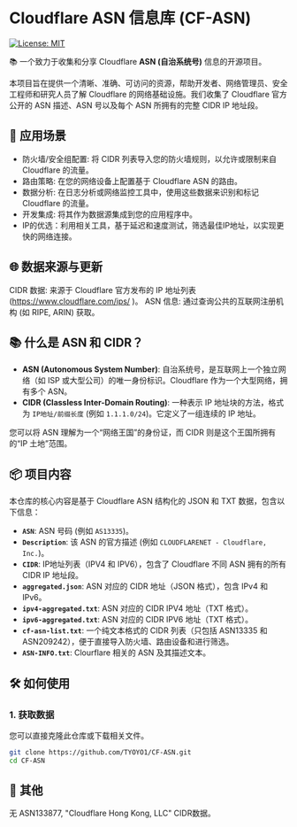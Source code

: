 # Cloudflare ASN 信息库 (CF-ASN)

[![License: MIT](https://img.shields.io/badge/License-MIT-yellow.svg)](https://opensource.org/licenses/MIT)

📚 一个致力于收集和分享 Cloudflare **ASN (自治系统号)** 信息的开源项目。

本项目旨在提供一个清晰、准确、可访问的资源，帮助开发者、网络管理员、安全工程师和研究人员了解 Cloudflare 的网络基础设施。我们收集了 Cloudflare 官方公开的 ASN 描述、ASN 号以及每个 ASN 所拥有的完整 CIDR IP 地址段。

## 🤝 应用场景
* 防火墙/安全组配置: 将 CIDR 列表导入您的防火墙规则，以允许或限制来自 Cloudflare 的流量。
* 路由策略: 在您的网络设备上配置基于 Cloudflare ASN 的路由。
* 数据分析: 在日志分析或网络监控工具中，使用这些数据来识别和标记 Cloudflare 的流量。
* 开发集成: 将其作为数据源集成到您的应用程序中。
* IP的优选：利用相关工具，基于延迟和速度测试，筛选最佳IP地址，以实现更快的网络连接。

## 🌐 数据来源与更新
CIDR 数据: 来源于 Cloudflare 官方发布的 IP 地址列表 (https://www.cloudflare.com/ips/ )。
ASN 信息: 通过查询公共的互联网注册机构 (如 RIPE, ARIN) 获取。

## 📚 什么是 ASN 和 CIDR？

*   **ASN (Autonomous System Number)**: 自治系统号，是互联网上一个独立网络（如 ISP 或大型公司）的唯一身份标识。Cloudflare 作为一个大型网络，拥有多个 ASN。
*   **CIDR (Classless Inter-Domain Routing)**: 一种表示 IP 地址块的方法，格式为 `IP地址/前缀长度` (例如 `1.1.1.0/24`)。它定义了一组连续的 IP 地址。

您可以将 ASN 理解为一个“网络王国”的身份证，而 CIDR 则是这个王国所拥有的“IP 土地”范围。

## 📦 项目内容

本仓库的核心内容是基于 Cloudflare ASN 结构化的 JSON 和 TXT 数据，包含以下信息：

*   **`ASN`**: ASN 号码 (例如 `AS13335`)。
*   **`Description`**: 该 ASN 的官方描述 (例如 `CLOUDFLARENET - Cloudflare, Inc.`)。
*   **`CIDR`**: IP地址列表（IPV4 和 IPV6），包含了 Cloudflare 不同 ASN 拥有的所有 CIDR IP 地址段。
*   **`aggregated.json`**:  ASN 对应的 CIDR 地址（JSON 格式），包含 IPv4 和 IPv6。
*   **`ipv4-aggregated.txt`**: ASN 对应的 CIDR IPV4 地址（TXT 格式）。
*   **`ipv6-aggregated.txt`**: ASN 对应的 CIDR IPV6 地址（TXT 格式）。
*   **`cf-asn-list.txt`**: 一个纯文本格式的 CIDR 列表（只包括 ASN13335 和 ASN209242），便于直接导入防火墙、路由设备和进行筛选。
*   **`ASN-INFO.txt`**: Clourflare 相关的 ASN 及其描述文本。

## 🛠️ 如何使用

### 1. 获取数据

您可以直接克隆此仓库或下载相关文件。

```bash
git clone https://github.com/TYOYO1/CF-ASN.git
cd CF-ASN
```

## 📄 其他
无 ASN133877, "Cloudflare Hong Kong, LLC" CIDR数据。
